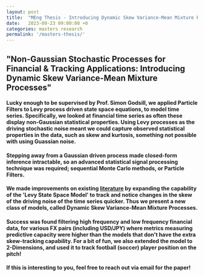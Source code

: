 ```yaml
---
layout: post
title:  "MEng Thesis - Introducing Dynamic Skew Variance-Mean Mixture Processes"
date:   2023-09-23 09:00:00 +0
categories: masters research
permalink: '/masters-thesis/'
---
```


## "Non-Gaussian Stochastic Processes for Financial & Tracking Applications: Introducing Dynamic Skew Variance-Mean Mixture Processes"


#### Lucky enough to be supervised by Prof. Simon Godsill, we applied Particle Filters to Levy process driven state space equations, to model time series. Specifically, we looked at financial time series as often these display non-Gaussian statistical properties. Using Levy processes as the driving stochastic noise meant we could capture observed statistical properties in the data, such as skew and kurtosis, something not possible with using Guassian noise.

#### Stepping away from a Gaussian driven process made closed-form inference intractable, so an advanced statistical signal processing technique was required; sequential Monte Carlo methods, or Particle Filters.

#### We made improvements on existing [literature](https://arxiv.org/abs/1912.12524) by expanding the capability of the 'Levy State Space Model' to track and notice changes in the skew of the driving noise of the time series quicker. Thus we present a new class of models, called **Dynamic Skew Variance-Mean Mixture Processes**.

#### Success was found filtering high frequency and low frequency financial data, for various FX pairs (including USD/JPY) where metrics measuring predictive capacity were higher than the models that don't have the extra skew-tracking capability. For a bit of fun, we also extended the model to 2-Dimensions, and used it to track football (soccer) player position on the pitch!


#### If this is interesting to you, feel free to reach out via email for the paper!
